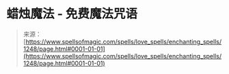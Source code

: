 <!--yml

分类：未分类

日期：2024年06月12日 18:34:12

-->

# 蜡烛魔法 - 免费魔法咒语

> 来源：[https://www.spellsofmagic.com/spells/love_spells/enchanting_spells/1248/page.html#0001-01-01](https://www.spellsofmagic.com/spells/love_spells/enchanting_spells/1248/page.html#0001-01-01)
